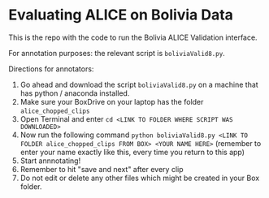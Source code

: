 # Evaluating ALICE on Bolivia Data
This is the repo with the code to run the Bolivia ALICE Validation interface.

For annotation purposes: the relevant script is `boliviaValid8.py`.

Directions for annotators:
1. Go ahead and download the script `boliviaValid8.py` on a machine that has python / anaconda installed.
2. Make sure your BoxDrive on your laptop has the folder `alice_chopped_clips`
3. Open Terminal and enter `cd <LINK TO FOLDER WHERE SCRIPT WAS DOWNLOADED>`
3. Now run the following command `python boliviaValid8.py <LINK TO FOLDER alice_chopped_clips FROM BOX> <YOUR NAME HERE>` (remember to enter your name exactly like this, every time you return to this app)
4. Start annnotating!
5. Remember to hit "save and next" after every clip
6. Do not edit or delete any other files which might be created in your Box folder.